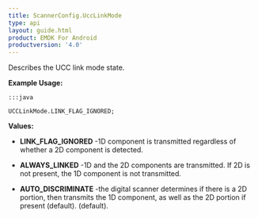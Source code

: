 ```yaml
---
title: ScannerConfig.UccLinkMode
type: api
layout: guide.html
product: EMDK For Android
productversion: '4.0'
---
```



Describes the UCC link mode state.
 
 

**Example Usage:**
	
	:::java
	
	UCCLinkMode.LINK_FLAG_IGNORED;
	


**Values:**

* **LINK_FLAG_IGNORED** -1D component is transmitted regardless of whether a 2D component is
 detected.

* **ALWAYS_LINKED** -1D and the 2D components are transmitted. If 2D is not present, the
 1D component is not transmitted.

* **AUTO_DISCRIMINATE** -the digital scanner determines if there is a 2D portion, then
 transmits the 1D component, as well as the 2D portion if present
 (default). (default).












